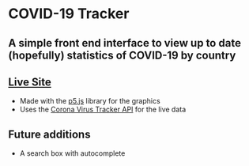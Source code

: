 # COVID-19 Tracker

## A simple front end interface to view up to date (hopefully) statistics of COVID-19 by country
## [Live Site](https://milnorms.github.io/corona-tracker/)

* Made with the [p5.js](https://p5js.org/) library for the graphics
* Uses the [Corona Virus Tracker API](https://github.com/ExpDev07/coronavirus-tracker-api) for the live data

## Future additions

* A search box with autocomplete
